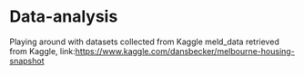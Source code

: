 # Data-analysis
Playing around with datasets collected from Kaggle
meld_data retrieved from Kaggle, link:https://www.kaggle.com/dansbecker/melbourne-housing-snapshot
